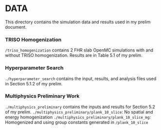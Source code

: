 # DATA 
This directory contains the simulation data and results used in my prelim
document. 

### TRISO Homogenization
`/triso_homogenization` contains 2 FHR slab OpenMC simulations with and without 
TRISO homogenization. Results are in Table 5.1 of my prelim. 

### Hyperparameter Search 
`./hyperparameter_search` contains the input, results, and analysis files used 
in Section 5.1.2 of my prelim. 

### Multiphysics Preliminary Work 
`./multiphysics_preliminary` contains the inputs and results for Section 5.2
of my prelim. 
`./multiphysics_preliminary/plank_10_slice`: No spatial and energy homogenization
`./multiphysics_preliminary/plank_10_slice_mg`: Homogenized and using group 
constants generated in `/plank_10_slice`